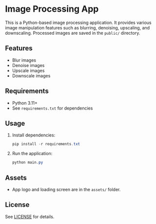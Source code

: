 # Image Processing App

This is a Python-based image processing application. It provides various image manipulation features such as blurring, denoising, upscaling, and downscaling. Processed images are saved in the `public/` directory.

## Features
- Blur images
- Denoise images
- Upscale images
- Downscale images

## Requirements
- Python 3.11+
- See `requirements.txt` for dependencies

## Usage
1. Install dependencies:
   ```powershell
   pip install -r requirements.txt
   ```
2. Run the application:
   ```powershell
   python main.py
   ```

## Assets
- App logo and loading screen are in the `assets/` folder.

## License
See [LICENSE](LICENSE) for details.
